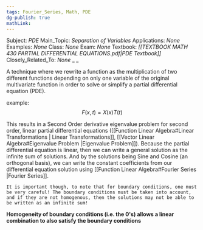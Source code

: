 ```yaml
---
tags: Fourier_Series, Math, PDE
dg-publish: true
mathLink: 
---
```

Subject: _PDE_
Main\_Topic: _Separation of Variables_
Applications: _None_
Examples: _None_
Class: _None_
Exam: _None_
Textbook: _[[TEXTBOOK MATH 430 PARTIAL DIFFERENTIAL EQUATIONS.pdf|PDE Textbook]]_
Closely\_Related\_To: _None_
_
_


A technique where we rewrite a function as the multiplication of two different functions depending on only one variable of the original multivariate function in order to solve or simplify a partial differential equation (PDE). 

example:
$$
F(x,t) = X(x)T(t)
$$


This results in a Second Order derivative eigenvalue problem for second order, linear partial differential equations ([[Function Linear Algebra#Linear Transformations | Linear Transformations]], [[Vector Linear Algebra#Eigenvalue Problem |Eigenvalue Problem]]). Because the partial differential equation is linear, then we can write a general solution as the infinite sum of solutions. And by the solutions being Sine and Cosine (an orthogonal basis), we can write the constant coefficients from our differential equation solution using [[Function Linear Algebra#Fourier Series |Fourier Series]]. 
```ad-tip
It is important though, to note that for boundary conditions, one must be very careful! The boundary conditions must be taken into account, and if they are not homogenous, then the solutions may not be able to be written as an infinite sum!
```

**Homogeneity of boundary conditions (i.e. the 0's) allows a linear combination to also satisfy the boundary conditions**



